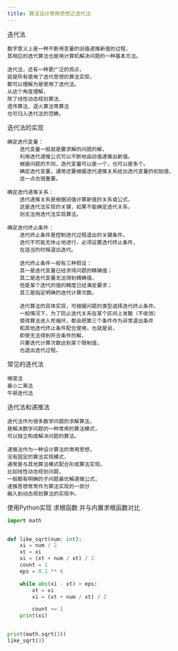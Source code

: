 ```yaml
---
title: 算法设计常用思想之迭代法
---
```


迭代法

    数字意义上是一种不断用变量的旧值递推新值的过程，
    其相应的迭代算法也是用计算机解决问题的一种基本方法。
    
    迭代法，还有一种更广泛的观点，
    就是所有使用了迭代思想的算法实现，
    都可以理解为是使用了迭代法。
    从这个角度理解，
    除了线性动态规划算法、
    遗传算法、退火算法等算法
    也可归入迭代法的范畴。
    
迭代法的实现

    确定迭代变量：
        迭代变量一般就是要求解的问题的解，
        利用迭代递推公式可以不断地由旧值递推出新值。
        根据问题的不同，迭代变量可以是一个，也可以是多个。
        确定迭代变量，通常还要根据迭代递推关系给出迭代变量的初始值，
        这一点也很重要。
    
    确定迭代递推关系：
        迭代递推关系是根据旧值计算新值的关系或公式，
        这是迭代法实现的关键，如果不能确定迭代关系，
        则无法用迭代法实现算法。
    
    确定迭代终止条件：
        迭代终止条件是控制迭代过程退出的关键条件。
        迭代不可能无休止地进行，必须设置迭代终止条件，
        在适当的时候退出迭代。
        
        迭代终止条件一般有三种假设：
        其一是迭代变量已经求得问题的精确值；
        其二是迭代变量无法得到精确值，
        但是某个迭代的值的精度已经满足要求；
        其三是指定明确的迭代计算次数。
        
        迭代算法的具体实现，可根据问题的类型选择迭代终止条件。
        一般情况下，为了防止迭代关系在某个区间上发散（不收敛）
        使得算法进入死循环，都会把第三个条件作为异常退出条件
        和其他迭代终止条件配合使用，也就是说，
        即使无法得到符合条件的解，
        只要迭代计算次数达到某个限制值，
        也退出迭代过程。

    
常见的迭代法
    
    梯度法
    最小二乘法
    牛顿迭代法

迭代法和递推法

    迭代法作为很多数学问题的求解算法，
    是解决数学问题的一种常用的算法模式，
    可以独立构成解决问题的算法。
    
    递推法作为一种设计算法的常用思想，
    没有固定的算法实现模式，
    通常是与其他算法模式配合形成算法实现。
    比如线性动态规划问题，
    一般都有明确的子问题最优解递推公式，
    递推思想常常作为算法实现的一部分
    融入到动态规划算法的实现中。

使用Python实现 求根函数 并与内置求根函数对比
```python
import math


def like_sqrt(num: int):
    xi = num / 2
    xt = xi
    xi = (xt + num / xt) / 2
    count = 1
    eps = 0.1 ** 6

    while abs(xi - xt) > eps:
        xt = xi
        xi = (xt + num / xt) / 2

        count += 1
    print(xi)


print(math.sqrt(3))
like_sqrt(3)
```